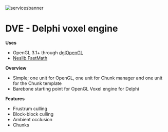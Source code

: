 ![servicesbanner](http://yonaka.no/images/DVELogo.png)

# DVE - Delphi voxel engine

**Uses**
* OpenGL 3.1+ through [dglOpenGL](https://github.com/SaschaWillems/dglOpenGL)
* [Neslib.FastMath](https://github.com/neslib/FastMath)

**Overview**
* Simple; one unit for OpenGL, one unit for Chunk manager and one unit for the Chunk template
* Barebone starting point for OpenGL Voxel engine for Delphi

**Features**
* Frustrum culling
* Block-block culling
* Ambient occlusion
* Chunks

